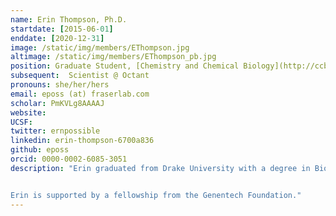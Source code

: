 ```yaml
---
name: Erin Thompson, Ph.D.
startdate: [2015-06-01]
enddate: [2020-12-31]
image: /static/img/members/EThompson.jpg
altimage: /static/img/members/EThompson_pb.jpg
position: Graduate Student, [Chemistry and Chemical Biology](http://ccb.ucsf.edu)
subsequent:  Scientist @ Octant
pronouns: she/her/hers
email: eposs (at) fraserlab.com
scholar: PmKVLg8AAAAJ
website:
UCSF:
twitter: ernpossible
linkedin: erin-thompson-6700a836
github: eposs
orcid: 0000-0002-6085-3051
description: "Erin graduated from Drake University with a degree in Biochemistry and Chemistry.  As an undergraduate, Erin worked in several labs ranging from exercise physiology to biophysics. In her free time, she enjoys running, hiking, and exploring San Francisco.


Erin is supported by a fellowship from the Genentech Foundation."
---
```

